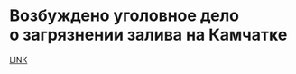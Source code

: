 # Возбуждено уголовное дело о загрязнении залива на Камчатке



[LINK](https://varlamov.ru/4047225.html)